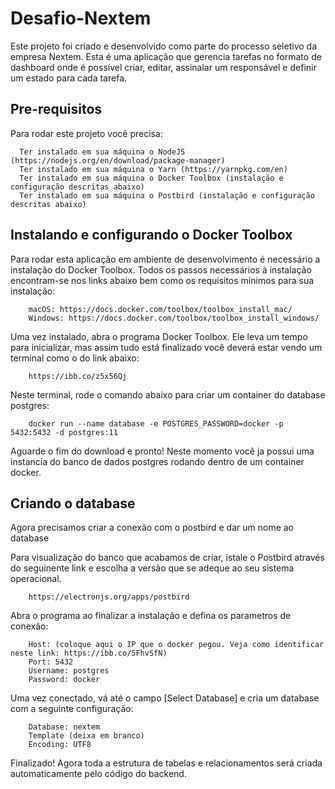 # Desafio-Nextem
Este projeto foi criado e desenvolvido como parte do processo seletivo da empresa Nextem. Esta é uma aplicação que gerencia tarefas no formato de dashboard onde é possível criar, editar, assinalar um responsável e definir um estado para cada tarefa.


## Pre-requisitos
Para rodar este projeto você precisa:

      Ter instalado em sua máquina o NodeJS (https://nodejs.org/en/download/package-manager)
      Ter instalado em sua máquina o Yarn (https://yarnpkg.com/en)
      Ter instalado em sua máquina o Docker Toolbox (instalação e configuração descritas abaixo)
      Ter instalado em sua máquina o Postbird (instalação e configuração descritas abaixo)

## Instalando e configurando o Docker Toolbox
Para rodar esta aplicação em ambiente de desenvolvimento é necessário a instalação do Docker Toolbox. Todos os passos necessários à instalação encontram-se nos links abaixo bem como os requisitos mínimos para sua instalação:

        macOS: https://docs.docker.com/toolbox/toolbox_install_mac/
        Windows: https://docs.docker.com/toolbox/toolbox_install_windows/

Uma vez instalado, abra o programa Docker Toolbox. Ele leva um tempo para inicializar, mas assim tudo está finalizado você deverá estar vendo um terminal como o do link abaixo:

        https://ibb.co/z5x56Qj

Neste terminal, rode o comando abaixo para criar um container do database postgres:
        
        docker run --name database -e POSTGRES_PASSWORD=docker -p 5432:5432 -d postgres:11

Aguarde o fim do download e pronto! Neste momento você ja possui uma instancia do banco de dados postgres rodando dentro de um container docker.

## Criando o database
Agora precisamos criar a conexão com o postbird e dar um nome ao database

Para visualização do banco que acabamos de criar, istale o Postbird através do seguinente link e escolha a versão que se adeque ao seu sistema operacional.

        https://electronjs.org/apps/postbird
    
 Abra o programa ao finalizar a instalação e defina os parametros de conexão:
 
        Host: (coloque aqui o IP que o docker pegou. Veja como identificar neste link: https://ibb.co/5FhvSfN)
        Port: 5432
        Username: postgres
        Password: docker

Uma vez conectado, vá até o campo [Select Database] e cria um database com a seguinte configuração:

        Database: nextem
        Template (deixa em branco)
        Encoding: UTF8
        
Finalizado! Agora toda a estrutura de tabelas e relacionamentos será criada automaticamente pelo código do backend.
